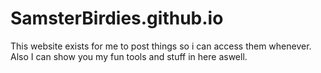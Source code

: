 # SamsterBirdies.github.io
This website exists for me to post things so i can access them whenever. Also I can show you my fun tools and stuff in here aswell.
